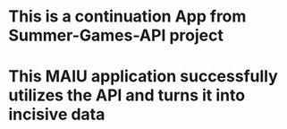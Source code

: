 # This is a continuation App from Summer-Games-API project
# This MAIU application successfully utilizes the API and turns it into incisive data
